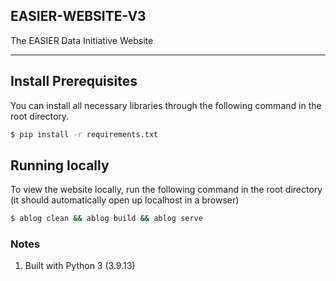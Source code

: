 ## **EASIER-WEBSITE-V3**

The EASIER Data Initiative Website

---

## Install Prerequisites

You can install all necessary libraries through the following command in the root directory.

```bash
$ pip install -r requirements.txt
```

## Running locally

To view the website locally, run the following command in the root directory (it should automatically open up localhost in a browser)

```bash
$ ablog clean && ablog build && ablog serve
```

### Notes

1.  Built with Python 3 (3.9.13)
